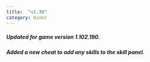 ```yaml
---
title:  "v1.38"
category: minor
---
```

##### Updated for game version 1.102.190.
##### Added a new cheat to add any skills to the skill panel.
